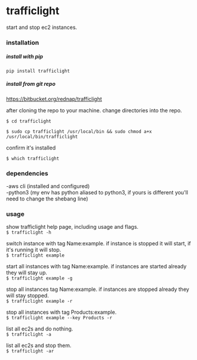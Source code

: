 # trafficlight  
  
start and stop ec2 instances.  
  
### installation  
  
##### install with pip  
  
`pip install trafficlight`  
  
##### install from git repo  
  
https://bitbucket.org/rednap/trafficlight  
  
after cloning the repo to your machine. change directories into the repo.  
  
`$ cd trafficlight`  
   
`$ sudo cp trafficlight /usr/local/bin && sudo chmod a+x /usr/local/bin/trafficlight`  
  
confirm it's installed  
  
`$ which trafficlight`  
  
### dependencies   
  
-aws cli (installed and configured)  
-python3 (my env has python aliased to python3, if yours is different you'll need to change the shebang line)   
  
### usage  
  
show trafficlight help page, including usage and flags.  
`$ trafficlight -h`  
   
switch instance with tag Name:example. if instance is stopped it will start, if it's running it will stop.   
`$ trafficlight example`   
   
start all instances with tag Name:example. if instances are started already they will stay up.   
`$ trafficlight example -g`   
   
stop all instances tag Name:example. if instances are stopped already they will stay stopped.   
`$ trafficlight example -r`   
   
stop all instances with tag Products:example.    
`$ trafficlight example --key Products -r`   
   
list all ec2s and do nothing.  
`$ trafficlight -a`  
  
list all ec2s and stop them.  
`$ trafficlight -ar`  
